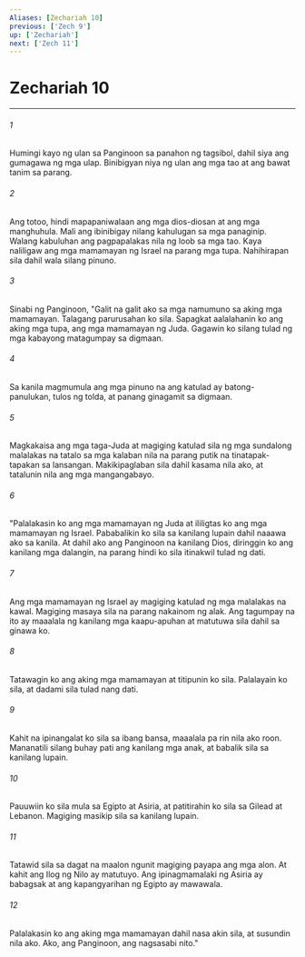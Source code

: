 ```yaml
---
Aliases: [Zechariah 10]
previous: ['Zech 9']
up: ['Zechariah']
next: ['Zech 11']
---
```

# Zechariah 10

***

###### 1
Humingi kayo ng ulan sa Panginoon sa panahon ng tagsibol, dahil siya ang gumagawa ng mga ulap. Binibigyan niya ng ulan ang mga tao at ang bawat tanim sa parang. 

###### 2
Ang totoo, hindi mapapaniwalaan ang mga dios-diosan at ang mga manghuhula. Mali ang ibinibigay nilang kahulugan sa mga panaginip. Walang kabuluhan ang pagpapalakas nila ng loob sa mga tao. Kaya naliligaw ang mga mamamayan ng Israel na parang mga tupa. Nahihirapan sila dahil wala silang pinuno. 

###### 3
Sinabi ng Panginoon, "Galit na galit ako sa mga namumuno sa aking mga mamamayan. Talagang parurusahan ko sila. Sapagkat aalalahanin ko ang aking mga tupa, ang mga mamamayan ng Juda. Gagawin ko silang tulad ng mga kabayong matagumpay sa digmaan. 

###### 4
Sa kanila magmumula ang mga pinuno na ang katulad ay batong-panulukan, tulos ng tolda, at panang ginagamit sa digmaan. 

###### 5
Magkakaisa ang mga taga-Juda at magiging katulad sila ng mga sundalong malalakas na tatalo sa mga kalaban nila na parang putik na tinatapak-tapakan sa lansangan. Makikipaglaban sila dahil kasama nila ako, at tatalunin nila ang mga mangangabayo. 

###### 6
"Palalakasin ko ang mga mamamayan ng Juda at ililigtas ko ang mga mamamayan ng Israel. Pababalikin ko sila sa kanilang lupain dahil naaawa ako sa kanila. At dahil ako ang Panginoon na kanilang Dios, diringgin ko ang kanilang mga dalangin, na parang hindi ko sila itinakwil tulad ng dati. 

###### 7
Ang mga mamamayan ng Israel ay magiging katulad ng mga malalakas na kawal. Magiging masaya sila na parang nakainom ng alak. Ang tagumpay na ito ay maaalala ng kanilang mga kaapu-apuhan at matutuwa sila dahil sa ginawa ko. 

###### 8
Tatawagin ko ang aking mga mamamayan at titipunin ko sila. Palalayain ko sila, at dadami sila tulad nang dati. 

###### 9
Kahit na ipinangalat ko sila sa ibang bansa, maaalala pa rin nila ako roon. Mananatili silang buhay pati ang kanilang mga anak, at babalik sila sa kanilang lupain. 

###### 10
Pauuwiin ko sila mula sa Egipto at Asiria, at patitirahin ko sila sa Gilead at Lebanon. Magiging masikip sila sa kanilang lupain. 

###### 11
Tatawid sila sa dagat na maalon ngunit magiging payapa ang mga alon. At kahit ang Ilog ng Nilo ay matutuyo. Ang ipinagmamalaki ng Asiria ay babagsak at ang kapangyarihan ng Egipto ay mawawala. 

###### 12
Palalakasin ko ang aking mga mamamayan dahil nasa akin sila, at susundin nila ako. Ako, ang Panginoon, ang nagsasabi nito."

